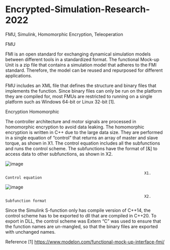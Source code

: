 # Encrypted-Simulation-Research-2022
FMU, Simulink, Homomorphic Encryption, Teleoperation

FMU 

FMI is an open standard for exchanging dynamical simulation models between different tools in a standardized format. The functional Mock-up Unit is a zip file that contains a simulation model that adheres to the FMI standard. Therefore, the model can be reused and repurposed for different applications.

FMU includes an XML file that defines the structure and binary files that implements the function. Since binary files can only be run on the platform they are compiled for, most FMUs are restricted to running on a single platform such as Windows 64-bit or Linux 32-bit [1]. 
 

Encryption Homomorphic 

The controller architecture and motor signals are processed in homomorphic encryption to avoid data leaking. The homomorphic encryption is written in C++ due to the large data size. They are performed in a single equation of “control” that returns an array of master and slave torque, as shown in X1. The control equation includes all the subfunctions and runs the control scheme. The subfunctions have the format of [&] to access data to other subfunctions, as shown in X2.  

![image](https://user-images.githubusercontent.com/107379730/175787018-4063cc50-936f-492a-a23a-62c76abf9049.png) 

                                                                 X1. Control equation

![image](https://user-images.githubusercontent.com/107379730/175787025-4a1805e9-8207-404b-a866-254e34cd3d00.png)  

                                                                 X2. Subfunction format

Since the Simulink S-function only has compile version of C++14, the control scheme has to be exported to dll that are compiled in C++20. To export in DLL, the control scheme was Extern “C” was used to ensure that the function names are un-mangled, so that the binary files are exported with unchanged names. 


Reference 
[1] https://www.modelon.com/functional-mock-up-interface-fmi/
